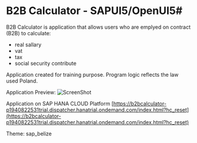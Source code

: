 # B2B Calculator - SAPUI5/OpenUI5#

B2B Calculator is application that allows users who are emplyed on contract (B2B) to calculate:

* real sallary 
* vat
* tax
* social security contribute

Application created for training purpose.
Program logic reflects the law used Poland.

Application Preview:
![ScreenShot](http://i.imgur.com/UnHLf7k.png)

Application on SAP HANA CLOUD Platform
[https://b2bcalculator-p1940822531trial.dispatcher.hanatrial.ondemand.com/index.html?hc_reset](https://b2bcalculator-p1940822531trial.dispatcher.hanatrial.ondemand.com/index.html?hc_reset)

Theme: sap_belize
